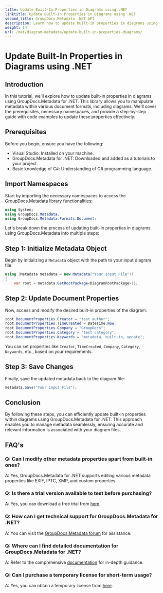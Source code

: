 ```yaml
---
title: Update Built-In Properties in Diagrams using .NET
linktitle: Update Built-In Properties in Diagrams using .NET
second_title: GroupDocs.Metadata .NET API
description: Learn how to update built-in properties in diagrams using GroupDocs.Metadata for .NET. Modify metadata seamlessly with code examples.
weight: 14
url: /net/diagram-metadata/update-built-in-properties-diagrams/
---
```


# Update Built-In Properties in Diagrams using .NET

## Introduction
In this tutorial, we'll explore how to update built-in properties in diagrams using GroupDocs.Metadata for .NET. This library allows you to manipulate metadata within various document formats, including diagrams. We'll cover the prerequisites, necessary namespaces, and provide a step-by-step guide with code examples to update these properties effectively.

## Prerequisites

Before you begin, ensure you have the following:

- Visual Studio: Installed on your machine.
- GroupDocs.Metadata for .NET: Downloaded and added as a tutorials to your project.
- Basic knowledge of C#: Understanding of C# programming language.

## Import Namespaces

Start by importing the necessary namespaces to access the GroupDocs.Metadata library functionalities:

```csharp
using System;
using GroupDocs.Metadata;
using GroupDocs.Metadata.Formats.Document;
```

Let's break down the process of updating built-in properties in diagrams using GroupDocs.Metadata into multiple steps:

## Step 1: Initialize Metadata Object

Begin by initializing a `Metadata` object with the path to your input diagram file:

```csharp
using (Metadata metadata = new Metadata("Your Input File"))
{
    var root = metadata.GetRootPackage<DiagramRootPackage>();
```

## Step 2: Update Document Properties

Now, access and modify the desired built-in properties of the diagram:

```csharp
root.DocumentProperties.Creator = "test author";
root.DocumentProperties.TimeCreated = DateTime.Now;
root.DocumentProperties.Company = "GroupDocs";
root.DocumentProperties.Category = "test category";
root.DocumentProperties.Keywords = "metadata, built-in, update";
```

You can set properties like `Creator`, `TimeCreated`, `Company`, `Category`, `Keywords`, etc., based on your requirements.

## Step 3: Save Changes

Finally, save the updated metadata back to the diagram file:

```csharp
metadata.Save("Your Input File");
```

## Conclusion

By following these steps, you can efficiently update built-in properties within diagrams using GroupDocs.Metadata for .NET. This approach enables you to manage metadata seamlessly, ensuring accurate and relevant information is associated with your diagram files.


## FAQ's

### Q: Can I modify other metadata properties apart from built-in ones?
A: Yes, GroupDocs.Metadata for .NET supports editing various metadata properties like EXIF, IPTC, XMP, and custom properties.

### Q: Is there a trial version available to test before purchasing?
A: Yes, you can download a free trial from [here](https://releases.groupdocs.com/).

### Q: How can I get technical support for GroupDocs.Metadata for .NET?
A: You can visit the [GroupDocs.Metadata forum](https://forum.groupdocs.com/c/metadata/14) for assistance.

### Q: Where can I find detailed documentation for GroupDocs.Metadata for .NET?
A: Refer to the comprehensive [documentation](https://tutorials.groupdocs.com/metadata/net/) for in-depth guidance.

### Q: Can I purchase a temporary license for short-term usage?
A: Yes, you can obtain a temporary license from [here](https://purchase.groupdocs.com/temporary-license/).
